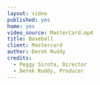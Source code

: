 ```yaml
---
layout: video
published: yes
home: yes
video_source: MasterCard.mp4
title: Baseball
client: Mastercard
author: Derek Ruddy
credits:
  - Peggy Sirota, Director
  - Derek Ruddy, Producer
---
```


